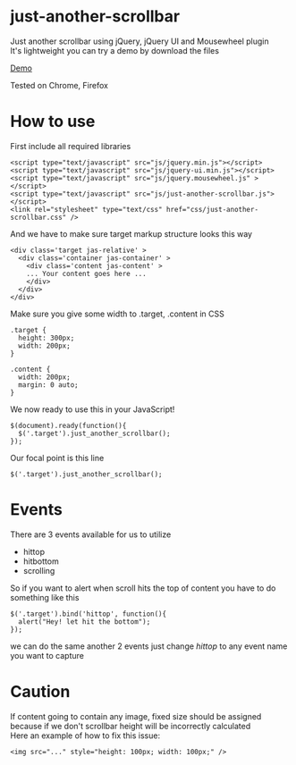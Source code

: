 just-another-scrollbar
======================

Just another scrollbar using jQuery, jQuery UI and Mousewheel plugin  
It's lightweight you can try a demo by download the files  
  
[Demo](http://datouch.github.com/just-another-scrollbar/)
  
Tested on Chrome, Firefox

How to use
==========
First include all required libraries

```
<script type="text/javascript" src="js/jquery.min.js"></script>
<script type="text/javascript" src="js/jquery-ui.min.js"></script>
<script type="text/javascript" src="js/jquery.mousewheel.js" ></script>
<script type="text/javascript" src="js/just-another-scrollbar.js"></script>
<link rel="stylesheet" type="text/css" href="css/just-another-scrollbar.css" />
```
And we have to make sure target markup structure looks this way
```
<div class='target jas-relative' >
  <div class='container jas-container' >
    <div class='content jas-content' >
    ... Your content goes here ...
    </div>
  </div>
</div>
```
Make sure you give some width to .target, .content in CSS
```
.target {
  height: 300px;
  width: 200px;
}

.content {
  width: 200px;
  margin: 0 auto;
}
```
  
We now ready to use this in your JavaScript!
```
$(document).ready(function(){
  $('.target').just_another_scrollbar();
});
```
Our focal point is this line
```
$('.target').just_another_scrollbar();
```

Events
======
There are 3 events available for us to utilize
* hittop
* hitbottom
* scrolling
  
So if you want to alert when scroll hits the top of content you have to do something like this  
```
$('.target').bind('hittop', function(){
  alert("Hey! let hit the bottom");
});
```
we can do the same another 2 events just change *hittop* to any event name you want to capture  

Caution
=======
If content going to contain any image, fixed size should be assigned because if we don't scrollbar height will be incorrectly calculated  
Here an example of how to fix this issue:
```
<img src="..." style="height: 100px; width: 100px;" />
```